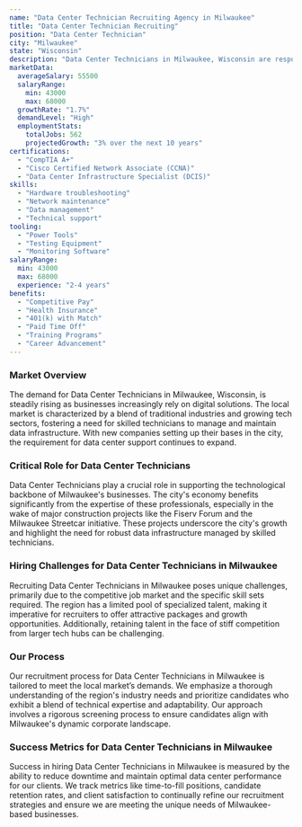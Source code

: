 ```yaml
---
name: "Data Center Technician Recruiting Agency in Milwaukee"
title: "Data Center Technician Recruiting"
position: "Data Center Technician"
city: "Milwaukee"
state: "Wisconsin"
description: "Data Center Technicians in Milwaukee, Wisconsin are responsible for the maintenance, monitoring, and improvement of data center equipment and networks."
marketData:
  averageSalary: 55500
  salaryRange:
    min: 43000
    max: 68000
  growthRate: "1.7%"
  demandLevel: "High"
  employmentStats:
    totalJobs: 562
    projectedGrowth: "3% over the next 10 years"
certifications:
  - "CompTIA A+"
  - "Cisco Certified Network Associate (CCNA)"
  - "Data Center Infrastructure Specialist (DCIS)"
skills:
  - "Hardware troubleshooting"
  - "Network maintenance"
  - "Data management"
  - "Technical support"
tooling:
  - "Power Tools"
  - "Testing Equipment"
  - "Monitoring Software"
salaryRange:
  min: 43000
  max: 68000
  experience: "2-4 years"
benefits:
  - "Competitive Pay"
  - "Health Insurance"
  - "401(k) with Match"
  - "Paid Time Off"
  - "Training Programs"
  - "Career Advancement"
---
```


### Market Overview
The demand for Data Center Technicians in Milwaukee, Wisconsin, is steadily rising as businesses increasingly rely on digital solutions. The local market is characterized by a blend of traditional industries and growing tech sectors, fostering a need for skilled technicians to manage and maintain data infrastructure. With new companies setting up their bases in the city, the requirement for data center support continues to expand.

### Critical Role for Data Center Technicians
Data Center Technicians play a crucial role in supporting the technological backbone of Milwaukee's businesses. The city's economy benefits significantly from the expertise of these professionals, especially in the wake of major construction projects like the Fiserv Forum and the Milwaukee Streetcar initiative. These projects underscore the city's growth and highlight the need for robust data infrastructure managed by skilled technicians.

### Hiring Challenges for Data Center Technicians in Milwaukee
Recruiting Data Center Technicians in Milwaukee poses unique challenges, primarily due to the competitive job market and the specific skill sets required. The region has a limited pool of specialized talent, making it imperative for recruiters to offer attractive packages and growth opportunities. Additionally, retaining talent in the face of stiff competition from larger tech hubs can be challenging.

### Our Process
Our recruitment process for Data Center Technicians in Milwaukee is tailored to meet the local market’s demands. We emphasize a thorough understanding of the region's industry needs and prioritize candidates who exhibit a blend of technical expertise and adaptability. Our approach involves a rigorous screening process to ensure candidates align with Milwaukee's dynamic corporate landscape.

### Success Metrics for Data Center Technicians in Milwaukee
Success in hiring Data Center Technicians in Milwaukee is measured by the ability to reduce downtime and maintain optimal data center performance for our clients. We track metrics like time-to-fill positions, candidate retention rates, and client satisfaction to continually refine our recruitment strategies and ensure we are meeting the unique needs of Milwaukee-based businesses.